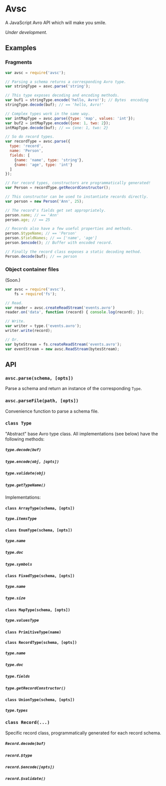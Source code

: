 # Avsc

A JavaScript Avro API which will make you smile.

*Under development.*


## Examples


### Fragments

```javascript
var avsc = require('avsc');

// Parsing a schema returns a corresponding Avro type.
var stringType = asvc.parse('string');

// This type exposes decoding and encoding methods.
var buf1 = stringType.encode('hello, Avro!'); // Bytes  encoding
stringType.decode(buf); // == 'hello, Avro!'

// Complex types work in the same way.
var intMapType = avsc.parse({type: 'map', values: 'int'});
var buf2 = intMapType.encode({one: 1, two: 2});
intMapType.decode(buf); // == {one: 1, two: 2}

// So do record types.
var recordType = avsc.parse({
  type: 'record',
  name: 'Person',
  fields: [
    {name: 'name', type: 'string'},
    {name: 'age', type: 'int'}
  ]
});

// For record types, constructors are programmatically generated!
var Person = recordType.getRecordConstructor();

// This constructor can be used to instantiate records directly.
var person = new Person('Ann', 25);

// The record's fields get set appropriately.
person.name; // == 'Ann'
person.age; // == 25

// Records also have a few useful properties and methods.
person.$typeName; // == 'Person'
person.$fieldNames; // == ['name', 'age']
person.$encode(); // Buffer with encoded record.

// Finally the record class exposes a static decoding method.
Person.decode(buf); // == person
```


### Object container files

(Soon.)

```javascript
var avsc = require('avsc'),
    fs = require('fs');

// Read.
var reader = avsc.createReadStream('events.avro')
reader.on('data', function (record) { console.log(record); });

// Write.
var writer = type.('events.avro');
writer.write(record);

// Or.
var byteStream = fs.createReadStream('events.avro');
var eventStream = new avsc.ReadStream(bytesStream);


```


## API

### `avsc.parse(schema, [opts])`

Parse a schema and return an instance of the corresponding `Type`.

### `avsc.parseFile(path, [opts])`

Convenience function to parse a schema file.

### `class Type`

"Abstract" base Avro type class. All implementations (see below) have the
following methods:

##### `type.decode(buf)`
##### `type.encode(obj, [opts])`
##### `type.validate(obj)`
##### `type.getTypeName()`

Implementations:

#### `class ArrayType(schema, [opts])`
##### `type.itemsType`

#### `class EnumType(schema, [opts])`
##### `type.name`
##### `type.doc`
##### `type.symbols`

#### `class FixedType(schema, [opts])`
##### `type.name`
##### `type.size`

#### `class MapType(schema, [opts])`
##### `type.valuesType`

#### `class PrimitiveType(name)`

#### `class RecordType(schema, [opts])`
##### `type.name`
##### `type.doc`
##### `type.fields`
##### `type.getRecordConstructor()`

#### `class UnionType(schema, [opts])`
##### `type.types`

### `class Record(...)`

Specific record class, programmatically generated for each record schema.

##### `Record.decode(buf)`
##### `record.$type`
##### `record.$encode([opts])`
##### `record.$validate()`
